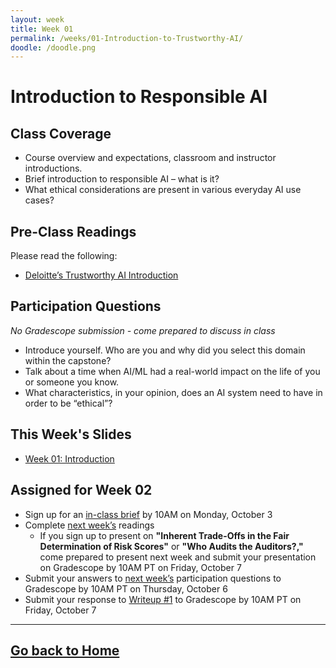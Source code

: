 ```yaml
---
layout: week
title: Week 01
permalink: /weeks/01-Introduction-to-Trustworthy-AI/
doodle: /doodle.png
---
```


# Introduction to Responsible AI
## Class Coverage
* Course overview and expectations, classroom and instructor introductions. 
* Brief introduction to responsible AI – what is it? 
* What ethical considerations are present in various everyday AI use cases? 

## Pre-Class Readings
Please read the following:
* [Deloitte’s Trustworthy AI Introduction](https://www2.deloitte.com/us/en/pages/deloitte-analytics/solutions/ethics-of-ai-framework.html)

## Participation Questions
_No Gradescope submission - come prepared to discuss in class_
* Introduce yourself. Who are you and why did you select this domain within the capstone?
* Talk about a time when AI/ML had a real-world impact on the life of you or someone you know. 
* What characteristics, in your opinion, does an AI system need to have in order to be “ethical”?

## This Week's Slides
* [Week 01: Introduction](https://github.com/nanrahman/capstone-responsible-ai/blob/master/notes/week-01/Week%201%20-%20Responsible%20AI.pdf)

## Assigned for Week 02
* Sign up for an [in-class brief](https://docs.google.com/spreadsheets/d/1DNA4mQLQmbhFEtm74PEPsUDTEGx0pK_BFzlQcltFaMg/edit?usp=sharing) by 10AM on Monday, October 3
* Complete [next week’s](https://nanrahman.github.io/capstone-responsible-ai/weeks/02-Perspectives-on-Ethical-AI/) readings
    * If you sign up to present on **"Inherent Trade-Offs in the Fair Determination of Risk Scores"** or **"Who Audits the Auditors?,"** come prepared to present next week and submit your presentation on
Gradescope by 10AM PT on Friday, October 7
* Submit your answers to [next week’s](https://nanrahman.github.io/capstone-responsible-ai/weeks/02-Perspectives-on-Ethical-AI/) participation questions to Gradescope by 10AM PT on Thursday, October 6
* Submit your response to [Writeup #1](https://github.com/nanrahman/capstone-responsible-ai/blob/d0cd3cde3e64d03c9c46982f92548a9c9f48b20a/notes/week-01/Writeup_1.pdf) to Gradescope by 10AM PT on Friday, October 7

---
[Go back to Home](https://nanrahman.github.io/capstone-responsible-ai/)
---
